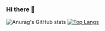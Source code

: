 ### Hi there 👋
![Anurag's GitHub stats](https://github-readme-stats.vercel.app/api?username=hgzt23678&show_icons=true)
[![Top Langs](https://github-readme-stats.vercel.app/api/top-langs/?username=hgzt23678&layout=compact)](https://github.com/anuraghazra/github-readme-stats)


<!--
**hgzt23678/hgzt23678** is a ✨ _special_ ✨ repository because its `README.md` (this file) appears on your GitHub profile.

Here are some ideas to get you started:

- 🔭 I’m currently working on ...
- 🌱 I’m currently learning ...
- 👯 I’m looking to collaborate on ...
- 🤔 I’m looking for help with ...
- 💬 Ask me about ...
- 📫 How to reach me: ...
- 😄 Pronouns: ...
- ⚡ Fun fact: ...
-->
